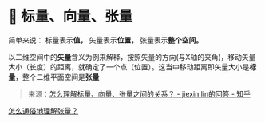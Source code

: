 # 🔢 标量、向量、张量

简单来说： 标量表示**值，** 矢量表示**位置，** 张量表示**整个空间。**

以二维空间中的**矢量**含义为例来解释，按照矢量的方向(与X轴的夹角)，移动矢量大小（长度）的距离，就确定了一个点（位置）。这当中移动距离即矢量大小是**标量**，整个二维平面空间是**张量**

> 来源：[怎么理解标量、向量、张量之间的关系？ - jiexin lin的回答 - 知乎](https://www.zhihu.com/question/22232943/answer/192185833)

[怎么通俗地理解张量？](https://www.zhihu.com/question/23720923/answer/32739132)
